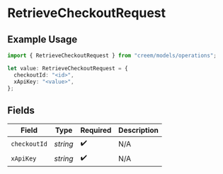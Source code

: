 # RetrieveCheckoutRequest

## Example Usage

```typescript
import { RetrieveCheckoutRequest } from "creem/models/operations";

let value: RetrieveCheckoutRequest = {
  checkoutId: "<id>",
  xApiKey: "<value>",
};
```

## Fields

| Field              | Type               | Required           | Description        |
| ------------------ | ------------------ | ------------------ | ------------------ |
| `checkoutId`       | *string*           | :heavy_check_mark: | N/A                |
| `xApiKey`          | *string*           | :heavy_check_mark: | N/A                |
